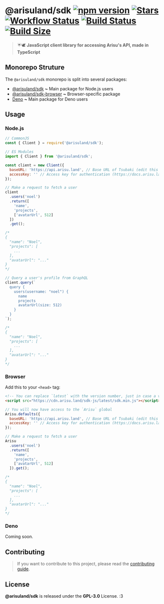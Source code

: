 # @arisuland/sdk [![npm version](https://badge.fury.io/js/%40arisuland%2Fsdk.svg)](https://badge.fury.io/js/%40arisuland%2Fsdk) [![Stars](https://img.shields.io/github/stars/arisuland/javascript-sdk)](https://github.com/arisuland/javascript-sdk) [![Workflow Status](https://github.com/arisuland/javascript-sdk/workflows/ESLint/badge.svg)](https://github.com/arisuland/javascript-sdk/tree/master/.github/workflows) [![Build Status](https://travis-ci.org/arisuland/javascript-sdk.svg?branch=master)](https://travis-ci.org/arisuland/javascript-sdk) [![Build Size](https://img.shields.io/bundlephobia/min/@augu/collections?style=flat-square)](https://github.com/arisuland/javascript-sdk)

> ☔🕊️ **JavaScript client library for accessing Arisu's API, made in TypeScript**

## Monorepo Struture
The `@arisuland/sdk` monorepo is split into several packages:

- [@arisuland/sdk](https://github.com/arisuland/javascript-sdk/tree/master/packages/sdk) **~** Main package for Node.js users
- [@arisuland/sdk-browser](https://github.com/arisuland/javascript-sdk/tree/master/packages/sdk-browser) **~** Browser-specific package
- [Deno](https://github.com/arisuland/javascript-sdk/tree/master/packages/deno) **~** Main package for Deno users

## Usage
### Node.js
```js
// CommonJS
const { Client } = require('@arisuland/sdk');

// ES Modules
import { Client } from '@arisuland/sdk';

const client = new Client({
  baseURL: 'https://api.arisu.land', // Base URL of Tsubaki (edit this to your domain if self-hosting)
  accessKey: '' // Access key for authentication (https://docs.arisu.land/tsubaki/authentication#getting-access-key)
});

// Make a request to fetch a user
client
  .users('noel')
  .return([
    'name',
    'projects',
    ['avatarUrl', 512]
  ])
  .get();

/*
{
  "name": "Noel",
  "projects": [
    ...
  ],
  "avatarUrl": "..."
}
*/

// Query a user's profile from GraphQL
client.query(`
  query {
    users(username: "noel") {
      name
      projects
      avatarUrl(size: 512)
    }
  }
`);

/*
{
  "name": "Noel",
  "projects": [
    ...
  ],
  "avatarUrl": "..."
}
*/
```

### Browser
Add this to your `<head>` tag:

```html
<!-- You can replace `latest` with the version number, just in case a version fails or whatever -->
<script src="https://cdn.arisu.land/sdk-js/latest/sdk.min.js"></script>
```

```js
// You will now have access to the `Arisu` global
Arisu.defaults({
  baseURL: 'https://api.arisu.land', // Base URL of Tsubaki (edit this to your domain if self-hosting)
  accessKey: '' // Access key for authentication (https://docs.arisu.land/tsubaki/authentication#getting-access-key)
});

// Make a request to fetch a user
Arisu
  .users('noel')
  .return([
    'name',
    'projects',
    ['avatarUrl', 512]
  ]).get();

/*
{
  "name": "Noel",
  "projects": [
    ...
  ],
  "avatarUrl": "..."
}
*/
```

### Deno
Coming soon.

## Contributing
> If you want to contribute to this project, please read the [contributing guide](./.github/CONTRIBUTING.md).

## License
**@arisuland/sdk** is released under the **GPL-3.0** License. :3
